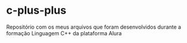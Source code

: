 # c-plus-plus
Repositório com os meus arquivos que foram desenvolvidos durante a formação Linguagem C++ da plataforma Alura
